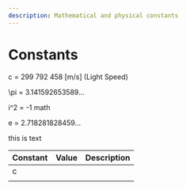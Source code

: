 ```yaml
---
description: Mathematical and physical constants
---
```


# Constants

c = 299 792 458 \[m/s] (Light Speed)&#x20;

\pi = 3.141592653589...&#x20;

i^2 = -1 math

e = 2.718281828459...&#x20;

this is text&#x20;

| Constant | Value | Description |
| -------- | ----- | ----------- |
| c        |       |             |
|          |       |             |
